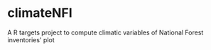 # climateNFI
A R targets project to compute climatic variables of National Forest inventories' plot
